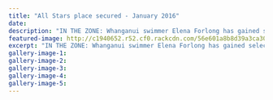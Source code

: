 ```yaml
---
title: "All Stars place secured - January 2016"
date: 
description: "IN THE ZONE: Whanganui swimmer Elena Forlong has gained selection to the All Stars lower North Island zone team after excellent performances at the Wellington Regionals at the weekend."
featured-image: http://c1940652.r52.cf0.rackcdn.com/56e601a8b8d39a3ca3001e65/Elena-Forlong-28.1.16-All-Stars-lower-NI-zone-teams.jpg
excerpt: "IN THE ZONE: Whanganui swimmer Elena Forlong has gained selection to the All Stars lower North Island zone team after excellent performances at the Wellington Regionals at the weekend."
gallery-image-1: 
gallery-image-2: 
gallery-image-3: 
gallery-image-4: 
gallery-image-5: 
---
```

